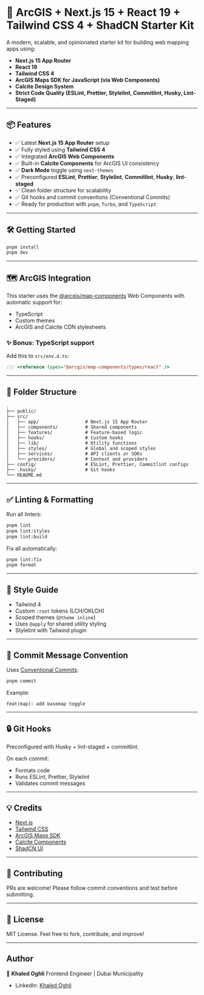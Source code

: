 # 🚀 ArcGIS + Next.js 15 + React 19 + Tailwind CSS 4 + ShadCN Starter Kit

A modern, scalable, and opinionated starter kit for building web mapping apps using:

- **Next.js 15 App Router**
- **React 19**
- **Tailwind CSS 4**
- **ArcGIS Maps SDK for JavaScript (via Web Components)**
- **Calcite Design System**
- **Strict Code Quality (ESLint, Prettier, Stylelint, Commitlint, Husky, Lint-Staged)**

---

## 📦 Features

- ✅ Latest **Next.js 15 App Router** setup
- ✅ Fully styled using **Tailwind CSS 4**
- ✅ Integrated **ArcGIS Web Components**
- ✅ Built-in **Calcite Components** for ArcGIS UI consistency
- ✅ **Dark Mode** toggle using `next-themes`
- ✅ Preconfigured **ESLint**, **Prettier**, **Stylelint**, **Commitlint**, **Husky**,
  **lint-staged**
- ✅ Clean folder structure for scalability
- ✅ Git hooks and commit conventions (Conventional Commits)
- ✅ Ready for production with `pnpm`, `Turbo`, and `TypeScript`

---

## 🛠️ Getting Started

```bash
pnpm install
pnpm dev
```

---

## 🗺️ ArcGIS Integration

This starter uses the [@arcgis/map-components](https://www.npmjs.com/package/@arcgis/map-components)
Web Components with automatic support for:

- TypeScript
- Custom themes
- ArcGIS and Calcite CDN stylesheets

### ✨ Bonus: TypeScript support

Add this to `src/env.d.ts`:

```ts
/// <reference types="@arcgis/map-components/types/react" />
```

---

## 📁 Folder Structure

```
.
├── public/
├── src/
│   ├── app/                 # Next.js 15 App Router
│   ├── components/          # Shared components
│   ├── features/            # Feature-based logic
│   ├── hooks/               # Custom hooks
│   ├── lib/                 # Utility functions
│   ├── styles/              # Global and scoped styles
│   ├── services/            # API clients or SDKs
│   └── providers/           # Context and providers
├── config/                  # ESLint, Prettier, Commitlint configs
├── .husky/                  # Git hooks
└── README.md
```

---

## ✅ Linting & Formatting

Run all linters:

```bash
pnpm lint
pnpm lint:styles
pnpm lint:build
```

Fix all automatically:

```bash
pnpm lint:fix
pnpm format
```

---

## 💅 Style Guide

- Tailwind 4
- Custom `:root` tokens (LCH/OKLCH)
- Scoped themes (`@theme inline`)
- Uses `@apply` for shared utility styling
- Stylelint with Tailwind plugin

---

## 🎯 Commit Message Convention

Uses [Conventional Commits](https://www.conventionalcommits.org):

```bash
pnpm commit
```

Example:

```
feat(map): add basemap toggle
```

---

## 🔒 Git Hooks

Preconfigured with Husky + lint-staged + commitlint.

On each commit:

- Formats code
- Runs ESLint, Prettier, Stylelint
- Validates commit messages

---

## 💡 Credits

- [Next.js](https://nextjs.org)
- [Tailwind CSS](https://tailwindcss.com)
- [ArcGIS Maps SDK](https://developers.arcgis.com/javascript/latest/)
- [Calcite Components](https://developers.arcgis.com/calcite-design-system/)
- [ShadCN UI](https://ui.shadcn.com/)

---

## 🤝 Contributing

PRs are welcome! Please follow commit conventions and test before submitting.

---

## 📄 License

MIT License. Feel free to fork, contribute, and improve!

---

## Author

👤 **Khaled Oghli** Frontend Engineer | Dubai Municipality

- LinkedIn: [Khaled Oghli](https://www.linkedin.com/in/khaledoghli/)

